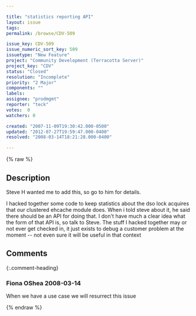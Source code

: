 ```yaml
---

title: "statistics reporting API"
layout: issue
tags: 
permalink: /browse/CDV-509

issue_key: CDV-509
issue_numeric_sort_key: 509
issuetype: "New Feature"
project: "Community Development (Terracotta Server)"
project_key: "CDV"
status: "Closed"
resolution: "Incomplete"
priority: "2 Major"
components: ""
labels: 
assignee: "prodmgmt"
reporter: "teck"
votes:  0
watchers: 0

created: "2007-11-09T19:30:42.000-0500"
updated: "2012-07-27T19:59:47.000-0400"
resolved: "2008-03-14T18:21:28.000-0400"

---
```




{% raw %}



## Description

<div markdown="1" class="description">

Steve H wanted me to add this, so go to him for details. 

I hacked together some code to keep statistics about the dso lock acquires that our clustered ehcache module does. When i told steve about it, he said there should be an API for doing that. I don't have much a clear idea what the form of that API is, so talk to Steve. The stuff I hacked together may or not ever get checked in, it just exists to debug a customer problem at the moment -- not even sure it will be useful in that context


</div>

## Comments


{:.comment-heading}
### **Fiona OShea** <span class="date">2008-03-14</span>

<div markdown="1" class="comment">

When we have a use case we will resurrect this issue

</div>



{% endraw %}

